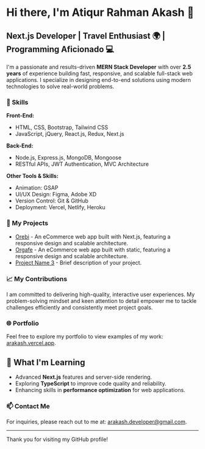# Hi there, I'm Atiqur Rahman Akash 👋

## Next.js Developer | Travel Enthusiast 🌍 | Programming Aficionado 💻
I'm a passionate and results-driven **MERN Stack Developer** with over **2.5 years** of experience building fast, responsive, and scalable full-stack web applications. I specialize in designing end-to-end solutions using modern technologies to solve real-world problems.

### 💼 Skills

**Front-End:**  
- HTML, CSS, Bootstrap, Tailwind CSS  
- JavaScript, jQuery, React.js, Redux, Next.js  

**Back-End:**  
- Node.js, Express.js, MongoDB, Mongoose  
- RESTful APIs, JWT Authentication, MVC Architecture  

**Other Tools & Skills:**  
- Animation: GSAP  
- UI/UX Design: Figma, Adobe XD  
- Version Control: Git & GitHub  
- Deployment: Vercel, Netlify, Heroku  

### 🚀 My Projects

- [Orebi](https://orebi10.vercel.app) - An eCommerce web app built with Next.js, featuring a responsive design and scalable architecture.
- [Orgafe](https://orgafe-basicvercelapp.vercel.app/) -  An eCommerce web app built with static, featuring a responsive design and scalable architecture.
- [Project Name 3](https://link-to-your-project3.com) - Brief description of your project.

### 📈 My Contributions

I am committed to delivering high-quality, interactive user experiences. My problem-solving mindset and keen attention to detail empower me to tackle challenges efficiently and consistently meet project goals.

### 🌐 Portfolio

Feel free to explore my portfolio to view examples of my work: [arakash.vercel.app](https://arakash.vercel.app/).

## 🌱 What I'm Learning  

- Advanced **Next.js** features and server-side rendering.  
- Exploring **TypeScript** to improve code quality and reliability.  
- Enhancing skills in **performance optimization** for web applications.  

### 📫 Contact Me

For inquiries, please reach out to me at: [arakash.developer@gmail.com](mailto:arakash.developer@gmail.com).

---

Thank you for visiting my GitHub profile!
